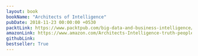 ```yaml
---
layout: book
bookName: "Architects of Intelligence"
pubDate: 2018-11-23 00:00:00 +0530
packtLink: https://www.packtpub.com/big-data-and-business-intelligence/architects-intelligence
amazonLink: https://www.amazon.com/Architects-Intelligence-truth-people-building/dp/1789131510/
githubLink: 
bestseller: True 
---
```

